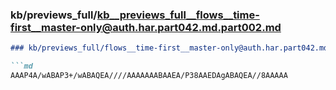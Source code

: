### kb/previews_full/kb__previews_full__flows__time-first__master-only@auth.har.part042.md.part002.md

```md
### kb/previews_full/flows__time-first__master-only@auth.har.part042.md (part 002)

```md
AAAP4A/wABAP3+/wABAQEA////AAAAAAABAAEA/P38AAEDAgABAQEA//8AAAAA
```

```

```
